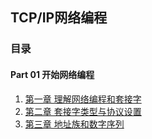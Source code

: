 ## TCP/IP网络编程
### 目录
#### Part 01 开始网络编程
1. [第一章 理解网络编程和套接字](chapter1.md)
2. [第二章 套接字类型与协议设置](chapter2.md)
3. [第三章 地址族和数字序列](chapter3.md)